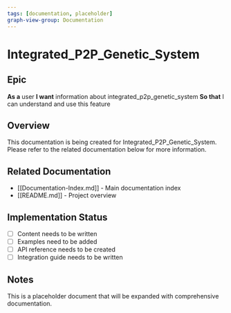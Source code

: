 ```yaml
---
tags: [documentation, placeholder]
graph-view-group: Documentation
---
```


# Integrated_P2P_Genetic_System

## Epic
**As a** user
**I want** information about integrated_p2p_genetic_system
**So that** I can understand and use this feature

## Overview

This documentation is being created for Integrated_P2P_Genetic_System. Please refer to the related documentation below for more information.

## Related Documentation

- [[Documentation-Index.md]] - Main documentation index
- [[README.md]] - Project overview

## Implementation Status

- [ ] Content needs to be written
- [ ] Examples need to be added
- [ ] API reference needs to be created
- [ ] Integration guide needs to be written

## Notes

This is a placeholder document that will be expanded with comprehensive documentation.
